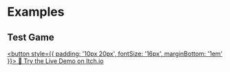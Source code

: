 # Examples


## Test Game

<a href="https://jammanna.itch.io/test-game-made-with-makeit3d" target="_blank" rel="noopener noreferrer"> <button style={{ padding: '10px 20px', fontSize: '16px', marginBottom: '1em' }}> 🚀 Try the Live Demo on Itch.io </button> </a>


